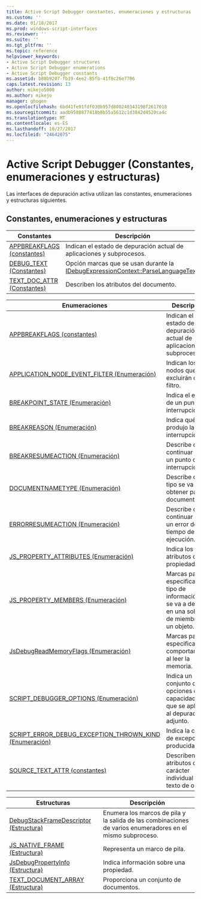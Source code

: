 ```yaml
---
title: Active Script Debugger constantes, enumeraciones y estructuras | Documentos de Microsoft
ms.custom: ''
ms.date: 01/18/2017
ms.prod: windows-script-interfaces
ms.reviewer: ''
ms.suite: ''
ms.tgt_pltfrm: ''
ms.topic: reference
helpviewer_keywords:
- Active Script Debugger structures
- Active Script Debugger enumerations
- Active Script Debugger constants
ms.assetid: b80b9207-fb19-4ee2-85fb-41f8c26e7706
caps.latest.revision: 13
author: mikejo5000
ms.author: mikejo
manager: ghogen
ms.openlocfilehash: 6bd41fe91fdf030b957d800248343198f2617018
ms.sourcegitcommit: aadb9588877418b8b55a5612c1d3842d4520ca4c
ms.translationtype: MT
ms.contentlocale: es-ES
ms.lasthandoff: 10/27/2017
ms.locfileid: "24642075"
---
```

# <a name="active-script-debugger-constants-enumerations-and-structures"></a>Active Script Debugger (Constantes, enumeraciones y estructuras)
Las interfaces de depuración activa utilizan las constantes, enumeraciones y estructuras siguientes.  
  
## <a name="constants-enumerations-and-structures"></a>Constantes, enumeraciones y estructuras  
  
|Constantes|Descripción|  
|---------------|-----------------|  
|[APPBREAKFLAGS (constantes)](../../winscript/reference/appbreakflags-enumeration.md)|Indican el estado de depuración actual de aplicaciones y subprocesos.|  
|[DEBUG_TEXT (Constantes)](../../winscript/reference/debug-text-constants.md)|Opción marcas que se usan durante la [IDebugExpressionContext::ParseLanguageText](../../winscript/reference/idebugexpressioncontext-parselanguagetext.md).|  
|[TEXT_DOC_ATTR (Constantes)](../../winscript/reference/text-doc-attr-constants.md)|Describen los atributos del documento.|  
  
|Enumeraciones|Descripción|  
|------------------|-----------------|  
|[APPBREAKFLAGS (constantes)](../../winscript/reference/appbreakflags-enumeration.md)|Indican el estado de depuración actual de aplicaciones y subprocesos.|  
|[APPLICATION_NODE_EVENT_FILTER (Enumeración)](../../winscript/reference/application-node-event-filter-enumeration.md)|Indican los nodos que se excluirán con un filtro.|  
|[BREAKPOINT_STATE (Enumeración)](../../winscript/reference/breakpoint-state-enumeration.md)|Indica el estado de un punto de interrupción.|  
|[BREAKREASON (Enumeración)](../../winscript/reference/breakreason-enumeration.md)|Indica qué produjo la interrupción.|  
|[BREAKRESUMEACTION (Enumeración)](../../winscript/reference/breakresumeaction-enumeration.md)|Describe cómo continuar desde un punto de interrupción.|  
|[DOCUMENTNAMETYPE (Enumeración)](../../winscript/reference/documentnametype-enumeration.md)|Describe qué tipo se va a obtener para un documento.|  
|[ERRORRESUMEACTION (Enumeración)](../../winscript/reference/errorresumeaction-enumeration.md)|Describe cómo continuar desde un error de tiempo de ejecución.|  
|[JS_PROPERTY_ATTRIBUTES (Enumeración)](../../winscript/reference/js-property-attributes-enumeration.md)|Indica los atributos de una propiedad.|  
|[JS_PROPERTY_MEMBERS (Enumeración)](../../winscript/reference/js-property-members-enumeration.md)|Marcas para especificar el tipo de información que se va a devolver en una solicitud de miembros de un objeto.|  
|[JsDebugReadMemoryFlags (Enumeración)](../../winscript/reference/jsdebugreadmemoryflags-enumeration.md)|Marcas para especificar el comportamiento al leer la memoria.|  
|[SCRIPT_DEBUGGER_OPTIONS (Enumeración)](../../winscript/reference/script-debugger-options-enumeration.md)|Indica un conjunto de opciones o capacidades que se aplican al depurador adjunto.|  
|[SCRIPT_ERROR_DEBUG_EXCEPTION_THROWN_KIND (Enumeración)](../../winscript/reference/script-error-debug-exception-thrown-kind-enumeration.md)|Indica la clase de excepción producida.|  
|[SOURCE_TEXT_ATTR (constantes)](../../winscript/reference/source-text-attr-enumeration.md)|Describen los atributos de un carácter individual del texto de origen.|  
  
|Estructuras|Descripción|  
|----------------|-----------------|  
|[DebugStackFrameDescriptor (Estructura)](../../winscript/reference/debugstackframedescriptor-structure.md)|Enumera los marcos de pila y la salida de las combinaciones de varios enumeradores en el mismo subproceso.|  
|[JS_NATIVE_FRAME (Estructura)](../../winscript/reference/js-native-frame-structure.md)|Representa un marco de pila.|  
|[JsDebugPropertyInfo (Estructura)](../../winscript/reference/jsdebugpropertyinfo-structure.md)|Indica información sobre una propiedad.|  
|[TEXT_DOCUMENT_ARRAY (Estructura)](../../winscript/reference/text-document-array-structure.md)|Proporciona un conjunto de documentos.|